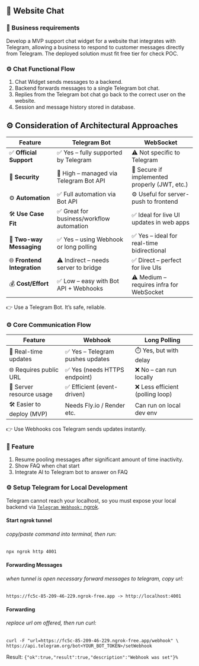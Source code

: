 ## 💬 Website Chat

### 🛒 Business requirements 

Develop a MVP support chat widget for a website that integrates with Telegram, allowing a business to respond to 
customer messages directly from Telegram. The deployed solution must fit free tier for check POC.

### ⚙️ Chat Functional Flow

1. Chat Widget sends messages to a backend.
2. Backend forwards messages to a single Telegram bot chat.
3. Replies from the Telegram bot chat go back to the correct user on the website.
4. Session and message history stored in database.

## ⚙️ Consideration of Architectural Approaches

| Feature                     | **Telegram Bot**                         | **WebSocket**                                 |
|-----------------------------|------------------------------------------|-----------------------------------------------|
| ✅ **Official Support**      | ✅ Yes – fully supported by Telegram      | ⚠️ Not specific to Telegram                   |
| 🔐 **Security**             | 🔐 High – managed via Telegram Bot API   | 🔐 Secure if implemented properly (JWT, etc.) |
| ⚙️ **Automation**           | ✅ Full automation via Bot API            | ⚙️ Useful for server-push to frontend         |
| 🛠️ **Use Case Fit**        | ✅ Great for business/workflow automation | ✅ Ideal for live UI updates in web apps       |
| 🔄 **Two-way Messaging**    | ✅ Yes – using Webhook or long polling    | ✅ Yes – ideal for real-time bidirectional     |
| 🌐 **Frontend Integration** | ⚠️ Indirect – needs server to bridge     | ✅ Direct – perfect for live UIs               |
| 💰 **Cost/Effort**          | ✅ Low – easy with Bot API + Webhooks     | ⚠️ Medium – requires infra for WebSocket      |

👉 Use a Telegram Bot. It’s safe, reliable.

### ⚙️ Core Communication Flow

| Feature                    | **Webhook**                     | **Long Polling**                   |
|----------------------------|---------------------------------|------------------------------------|
| 📡 Real-time updates       | ✅ Yes – Telegram pushes updates | ⏱️ Yes, but with delay             |
| 🌐 Requires public URL     | ✅ Yes (needs HTTPS endpoint)    | ❌ No – can run locally             |
| 🧠 Server resource usage   | ✅ Efficient (event-driven)      | ❌ Less efficient (polling loop)    |
| 🛠️ Easier to deploy (MVP) | Needs Fly.io / Render etc.      | Can run on local dev env           |
👉 Use Webhooks cos Telegram sends updates instantly.

### 📲 Feature
1. Resume pooling messages after significant amount of time inactivity.
2. Show FAQ when chat start
3. Integrate AI to Telegram bot to answer on FAQ

### ⚙️ Setup Telegram for Local Development
Telegram cannot reach your localhost, so you must expose your local backend via [`Telegram Webhook:` ngrok](https://ngrok.com/).
#### Start ngrok tunnel
###### copy/paste command into terminal, then run:

`npx ngrok http 4001`

#### Forwarding Messages
###### when tunnel is open necessary forward messages to telegram, copy url:
`https://fc5c-85-209-46-229.ngrok-free.app -> http://localhost:4001`

#### Forwarding
###### replace url om offered, then run curl:
`curl -F "url=https://fc5c-85-209-46-229.ngrok-free.app/webhook" \
     https://api.telegram.org/bot<YOUR_BOT_TOKEN>/setWebhook
`

Result: `{"ok":true,"result":true,"description":"Webhook was set"}% `
